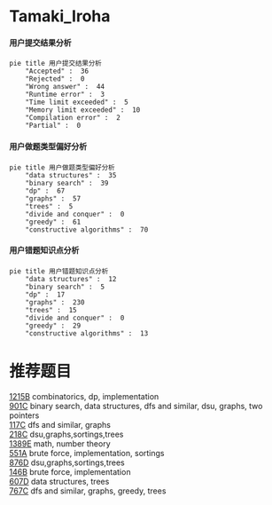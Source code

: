 # Tamaki_Iroha

<!-- tabs:start -->



#### **用户提交结果分析**

```mermaid
pie title 用户提交结果分析
    "Accepted" :  36
    "Rejected" :  0
    "Wrong answer" :  44
    "Runtime error" :  3
    "Time limit exceeded" :  5
    "Memory limit exceeded" :  10
    "Compilation error" :  2
    "Partial" :  0
```

#### **用户做题类型偏好分析**

```mermaid
pie title 用户做题类型偏好分析
    "data structures" :  35
    "binary search" :  39
    "dp" :  67
    "graphs" :  57
    "trees" :  5
    "divide and conquer" :  0
    "greedy" :  61
    "constructive algorithms" :  70
```
#### **用户错题知识点分析**

```mermaid
pie title 用户错题知识点分析
    "data structures" :  12
    "binary search" :  5
    "dp" :  17
    "graphs" :  230
    "trees" :  15
    "divide and conquer" :  0
    "greedy" :  29
    "constructive algorithms" :  13
```



<!-- tabs:end -->
# 推荐题目
[1215B](https://codeforces.com/contest/1215/problem/B)		combinatorics,
                        dp,
                        implementation		  
[901C](https://codeforces.com/contest/901/problem/C)		binary search,
                        data structures,
                        dfs and similar,
                        dsu,
                        graphs,
                        two pointers		  
[117C](https://codeforces.com/contest/117/problem/C)		dfs and similar,
                        graphs		  
[218C](https://codeforces.com/contest/218/problem/C)		dsu,graphs,sortings,trees		  
[1389E](https://codeforces.com/contest/1389/problem/E)		math,
                        number theory		  
[551A](https://codeforces.com/contest/551/problem/A)		brute force,
                        implementation,
                        sortings		  
[876D](https://codeforces.com/contest/876/problem/D)		dsu,graphs,sortings,trees		  
[146B](https://codeforces.com/contest/146/problem/B)		brute force,
                        implementation		  
[607D](https://codeforces.com/contest/607/problem/D)		data structures,
                        trees		  
[767C](https://codeforces.com/contest/767/problem/C)		dfs and similar,
                        graphs,
                        greedy,
                        trees		  

